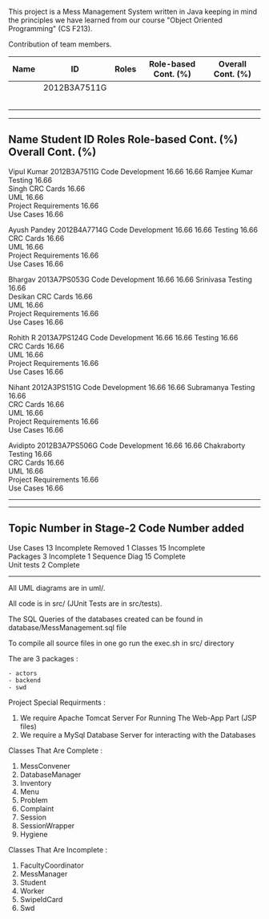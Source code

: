 This project is a Mess Management System written in Java keeping
in mind the principles we have learned from our course "Object
Oriented Programming" (CS F213).

Contribution of team members.

| Name          | ID            | Roles          | Role-based Cont. (%) | Overall Cont. (%) 
| ------------- | ------------- | -------------- | -------------------- |------------------
|	        | 2012B3A7511G  |	  	 |                      |
|	   	|	        |     		 |                      |
|  		|               |     		 | 	                |
|       	|	        |   		 |                      |
|       	|	        |     		 |                      |
|  		|	        |     		 |                      |
-------------------------------------------------------------------------------------------------------------
Name	       Student ID       Roles	             Role-based Cont. (%)    Overall Cont. (%)
-------------------------------------------------------------------------------------------------------------
Vipul Kumar    2012B3A7511G	Code Development     16.66                   16.66
Ramjee Kumar      		Testing		     16.66	
Singh	      			CRC Cards	     16.66	
	      			UML		     16.66	
	     			Project Requirements 16.66	
	      			Use Cases	     16.66	
				
Ayush Pandey	2012B4A7714G	Code Development     16.66  	 	     16.66
				Testing		     16.66	
				CRC Cards      	     16.66	
				UML	             16.66	
				Project Requirements 16.66	
				Use Cases	     16.66	
				
Bhargav 	2013A7PS053G	Code Development     16.66  		      16.66
Srinivasa			Testing		     16.66	
Desikan				CRC Cards      	     16.66	
				UML	             16.66	
				Project Requirements 16.66	
				Use Cases	     16.66	
				
Rohith R	2013A7PS124G	Code Development     16.66  		      16.66
				Testing		     16.66	
				CRC Cards      	     16.66	
				UML	             16.66	
				Project Requirements 16.66	
				Use Cases	     16.66	
				
Nihant 		2012A3PS151G	Code Development     16.66  		      16.66
Subramanya			Testing		     16.66	
				CRC Cards      	     16.66	
				UML	             16.66	
				Project Requirements 16.66	
				Use Cases	     16.66		
				
				

				
Avidipto	2012B3A7PS506G	Code Development     16.66  		      16.66
Chakraborty			Testing		     16.66	
				CRC Cards      	     16.66	
				UML	             16.66	
				Project Requirements 16.66	
				Use Cases	     16.66	
				
---------------------------------------------------------------------------------------------------------

-----------------------------------------------------------------------------------------------------
Topic		Number in Stage-2		Code		Number added
-----------------------------------------------------------------------------------------------------
Use Cases	13				Incomplete	Removed 1
Classes		15				Incomplete	
Packages	3				Incomplete	1
Sequence Diag	15				Complete	
Unit tests	2				Complete	

-----------------------------------------------------------------------------------------------------

All UML diagrams are in uml/.

All code is in src/ (JUnit Tests are in src/tests).

The SQL Queries of the databases created can be found in database/MessManagement.sql file

To compile all source files in one go run the exec.sh in src/ directory

The are 3 packages :

	- actors 
	- backend
	- swd

Project Special Requirments :

1. We require Apache Tomcat Server For Running The Web-App Part (JSP files)
2. We require a MySql Database Server for interacting with the Databases

Classes That Are Complete :

1. MessConvener
2. DatabaseManager
3. Inventory
4. Menu
5. Problem
6. Complaint
7. Session
8. SessionWrapper
9. Hygiene


Classes That Are Incomplete :

1. FacultyCoordinator
2. MessManager
3. Student
4. Worker
5. SwipeIdCard
6. Swd
